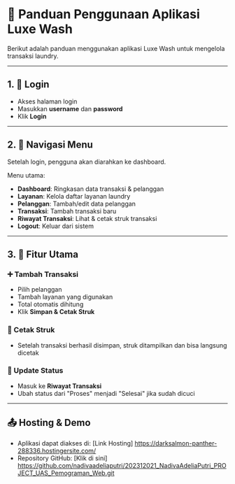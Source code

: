# 🚀 Panduan Penggunaan Aplikasi Luxe Wash

Berikut adalah panduan menggunakan aplikasi Luxe Wash untuk mengelola transaksi laundry.

---

## 1. 🔐 Login
- Akses halaman login
- Masukkan **username** dan **password**
- Klik **Login**

---

## 2. 🧭 Navigasi Menu
Setelah login, pengguna akan diarahkan ke dashboard.

Menu utama:
- **Dashboard**: Ringkasan data transaksi & pelanggan
- **Layanan**: Kelola daftar layanan laundry
- **Pelanggan**: Tambah/edit data pelanggan
- **Transaksi**: Tambah transaksi baru
- **Riwayat Transaksi**: Lihat & cetak struk transaksi
- **Logout**: Keluar dari sistem

---

## 3. 💼 Fitur Utama

### ➕ Tambah Transaksi
- Pilih pelanggan
- Tambah layanan yang digunakan
- Total otomatis dihitung
- Klik **Simpan & Cetak Struk**

### 📄 Cetak Struk
- Setelah transaksi berhasil disimpan, struk ditampilkan dan bisa langsung dicetak

### 🔄 Update Status
- Masuk ke **Riwayat Transaksi**
- Ubah status dari "Proses" menjadi "Selesai" jika sudah dicuci

---

## 📤 Hosting & Demo
- Aplikasi dapat diakses di: [Link Hosting] https://darksalmon-panther-288336.hostingersite.com/ 
- Repository GitHub: [Klik di sini] https://github.com/nadivaadeliaputri/202312021_NadivaAdeliaPutri_PROJECT_UAS_Pemograman_Web.git

